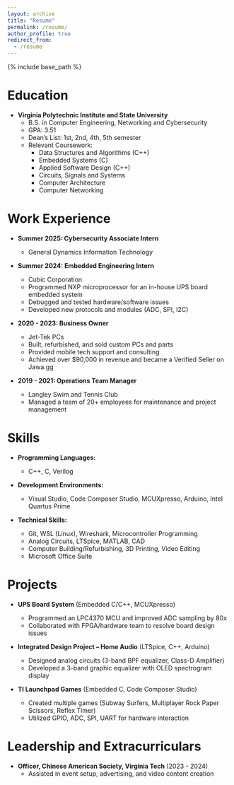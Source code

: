 ```yaml
---
layout: archive
title: "Resume"
permalink: /resume/
author_profile: true
redirect_from:
  - /resume
---
```


{% include base_path %}

Education
======
* **Virginia Polytechnic Institute and State University**  
  * B.S. in Computer Engineering, Networking and Cybersecurity  
  * GPA: 3.51  
  * Dean’s List: 1st, 2nd, 4th, 5th semester  
  * Relevant Coursework:  
    * Data Structures and Algorithms (C++)  
    * Embedded Systems (C)  
    * Applied Software Design (C++)  
    * Circuits, Signals and Systems  
    * Computer Architecture  
    * Computer Networking  

Work Experience
======
* **Summer 2025: Cybersecurity Associate Intern**  
  * General Dynamics Information Technology  

* **Summer 2024: Embedded Engineering Intern**  
  * Cubic Corporation  
  * Programmed NXP microprocessor for an in-house UPS board embedded system  
  * Debugged and tested hardware/software issues  
  * Developed new protocols and modules (ADC, SPI, I2C)  

* **2020 - 2023: Business Owner**  
  * Jet-Tek PCs  
  * Built, refurbished, and sold custom PCs and parts  
  * Provided mobile tech support and consulting  
  * Achieved over $90,000 in revenue and became a Verified Seller on Jawa.gg  

* **2019 - 2021: Operations Team Manager**  
  * Langley Swim and Tennis Club  
  * Managed a team of 20+ employees for maintenance and project management  

Skills
======
* **Programming Languages:**  
  * C++, C, Verilog  

* **Development Environments:**  
  * Visual Studio, Code Composer Studio, MCUXpresso, Arduino, Intel Quartus Prime  

* **Technical Skills:**  
  * Git, WSL (Linux), Wireshark, Microcontroller Programming  
  * Analog Circuits, LTSpice, MATLAB, CAD  
  * Computer Building/Refurbishing, 3D Printing, Video Editing  
  * Microsoft Office Suite  

Projects
======
* **UPS Board System** (Embedded C/C++, MCUXpresso)  
  * Programmed an LPC4370 MCU and improved ADC sampling by 80x  
  * Collaborated with FPGA/hardware team to resolve board design issues  

* **Integrated Design Project – Home Audio** (LTSpice, C++, Arduino)  
  * Designed analog circuits (3-band BPF equalizer, Class-D Amplifier)  
  * Developed a 3-band graphic equalizer with OLED spectrogram display  

* **TI Launchpad Games** (Embedded C, Code Composer Studio)  
  * Created multiple games (Subway Surfers, Multiplayer Rock Paper Scissors, Reflex Timer)  
  * Utilized GPIO, ADC, SPI, UART for hardware interaction  

Leadership and Extracurriculars
======
* **Officer, Chinese American Society, Virginia Tech** (2023 - 2024)  
  * Assisted in event setup, advertising, and video content creation  
